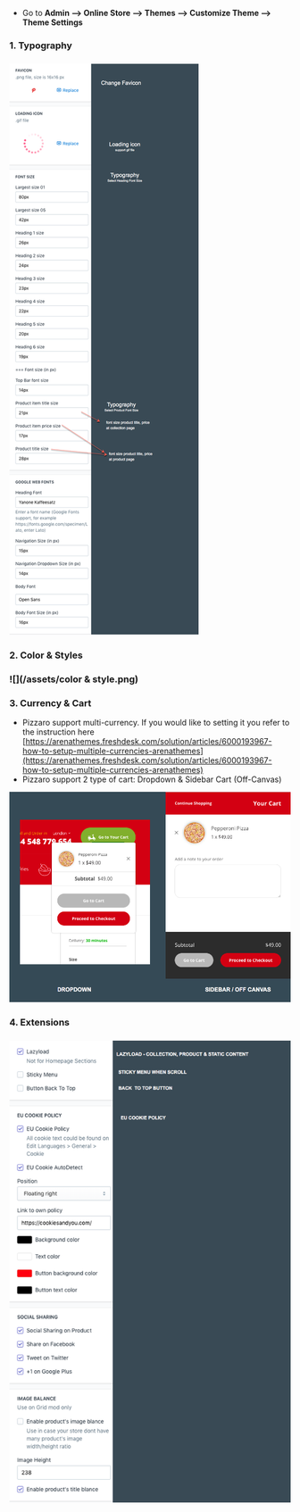 * Go to **Admin --&gt; Online Store --&gt; Themes --&gt; Customize Theme --&gt; Theme Settings**

### 1. Typography

### ![](/assets/typography.png)

### 2. Color & Styles

### ![](/assets/color & style.png)

### 3. Currency & Cart

* Pizzaro support multi-currency. If you would like to setting it you refer to the instruction here [https://arenathemes.freshdesk.com/solution/articles/6000193967-how-to-setup-multiple-currencies-arenathemes](https://arenathemes.freshdesk.com/solution/articles/6000193967-how-to-setup-multiple-currencies-arenathemes)
* Pizzaro support 2 type of cart: Dropdown & Sidebar Cart \(Off-Canvas\)

![](/assets/cart.png)

### 4. Extensions

### ![](/assets/extension.png)



